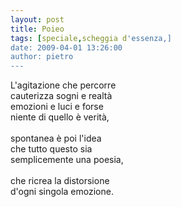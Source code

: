 ```yaml
---
layout: post
title: Poieo
tags: [speciale,scheggia d'essenza,]
date: 2009-04-01 13:26:00
author: pietro
---
```

L'agitazione che percorre<br/>cauterizza sogni e realtà<br/>emozioni e luci e forse<br/>niente di quello è verità,<br/><br/>spontanea è poi l'idea<br/>che tutto questo sia<br/>semplicemente una poesia,<br/><br/>che ricrea la distorsione<br/>d'ogni singola emozione.
